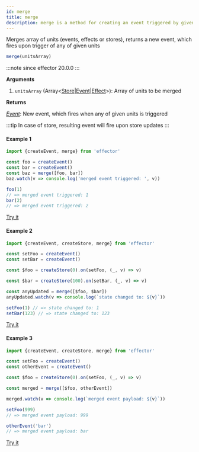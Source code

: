 ```yaml
---
id: merge
title: merge
description: merge is a method for creating an event triggered by given units
---
```


Merges array of units (events, effects or stores), returns a new event, which fires upon trigger of any of given units

```ts
merge(unitsArray)
```

:::note since
effector 20.0.0
:::

**Arguments**

1. `unitsArray` (Array<[Store](./Store.md)|[Event](./Event.md)|[Effect](./Effect.md)>): Array of units to be merged

**Returns**

[_Event_](./Event.md): New event, which fires when any of given units is triggered

:::tip
In case of store, resulting event will fire upon store updates
:::

#### Example 1

```js
import {createEvent, merge} from 'effector'

const foo = createEvent()
const bar = createEvent()
const baz = merge([foo, bar])
baz.watch(v => console.log('merged event triggered: ', v))

foo(1)
// => merged event triggered: 1
bar(2)
// => merged event triggered: 2
```

[Try it](https://share.effector.dev/WxUgr6dZ)

#### Example 2

```js
import {createEvent, createStore, merge} from 'effector'

const setFoo = createEvent()
const setBar = createEvent()

const $foo = createStore(0).on(setFoo, (_, v) => v)

const $bar = createStore(100).on(setBar, (_, v) => v)

const anyUpdated = merge([$foo, $bar])
anyUpdated.watch(v => console.log(`state changed to: ${v}`))

setFoo(1) // => state changed to: 1
setBar(123) // => state changed to: 123
```

[Try it](https://share.effector.dev/Rp9wuRvl)

#### Example 3

```js
import {createEvent, createStore, merge} from 'effector'

const setFoo = createEvent()
const otherEvent = createEvent()

const $foo = createStore(0).on(setFoo, (_, v) => v)

const merged = merge([$foo, otherEvent])

merged.watch(v => console.log(`merged event payload: ${v}`))

setFoo(999)
// => merged event payload: 999

otherEvent('bar')
// => merged event payload: bar
```

[Try it](https://share.effector.dev/pKkiyhVQ)
